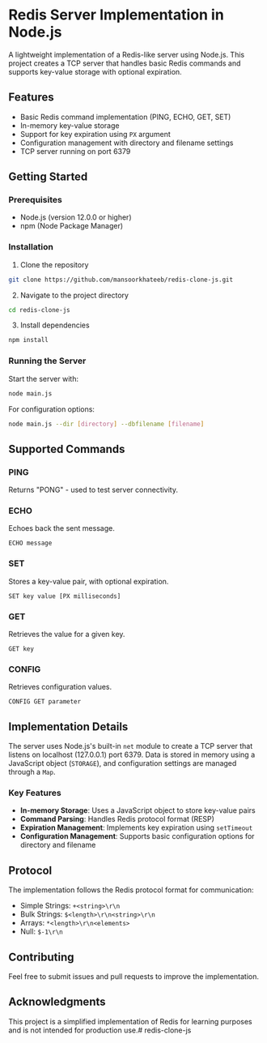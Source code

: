 # Redis Server Implementation in Node.js

A lightweight implementation of a Redis-like server using Node.js. This project creates a TCP server that handles basic Redis commands and supports key-value storage with optional expiration.

## Features

- Basic Redis command implementation (PING, ECHO, GET, SET)
- In-memory key-value storage
- Support for key expiration using `PX` argument
- Configuration management with directory and filename settings
- TCP server running on port 6379

## Getting Started

### Prerequisites

- Node.js (version 12.0.0 or higher)
- npm (Node Package Manager)

### Installation

1. Clone the repository
```bash
git clone https://github.com/mansoorkhateeb/redis-clone-js.git
```

2. Navigate to the project directory
```bash
cd redis-clone-js
```

3. Install dependencies
```bash
npm install
```

### Running the Server

Start the server with:
```bash
node main.js
```

For configuration options:
```bash
node main.js --dir [directory] --dbfilename [filename]
```

## Supported Commands

### PING
Returns "PONG" - used to test server connectivity.

### ECHO
Echoes back the sent message.
```
ECHO message
```

### SET
Stores a key-value pair, with optional expiration.
```
SET key value [PX milliseconds]
```

### GET
Retrieves the value for a given key.
```
GET key
```

### CONFIG
Retrieves configuration values.
```
CONFIG GET parameter
```

## Implementation Details

The server uses Node.js's built-in `net` module to create a TCP server that listens on localhost (127.0.0.1) port 6379. Data is stored in memory using a JavaScript object (`STORAGE`), and configuration settings are managed through a `Map`.

### Key Features

- **In-memory Storage**: Uses a JavaScript object to store key-value pairs
- **Command Parsing**: Handles Redis protocol format (RESP)
- **Expiration Management**: Implements key expiration using `setTimeout`
- **Configuration Management**: Supports basic configuration options for directory and filename

## Protocol

The implementation follows the Redis protocol format for communication:

- Simple Strings: `+<string>\r\n`
- Bulk Strings: `$<length>\r\n<string>\r\n`
- Arrays: `*<length>\r\n<elements>`
- Null: `$-1\r\n`

## Contributing

Feel free to submit issues and pull requests to improve the implementation.

## Acknowledgments

This project is a simplified implementation of Redis for learning purposes and is not intended for production use.# redis-clone-js
